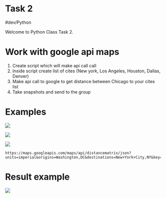 # Task 2
#dev/Python

Welcome to Python Class Task 2.

# Work with google api maps 
1. Create script which will make api call call
2. Inside script create list of cites (New york, Los Angeles, Houston, Dallas, Denver)
3. Make api call to google to get distance between Chicago to your cites list
4. Take snapshots and send to the group 

# Examples 
![](README/Screen%20Shot%202018-10-12%20at%209.13.43%20PM.png)


![](README/Screen%20Shot%202018-10-12%20at%209.13.50%20PM.png)

![](README/Screen%20Shot%202018-10-12%20at%209.14.26%20PM.png)


``` 
https://maps.googleapis.com/maps/api/distancematrix/json?units=imperial&origins=Washington,DC&destinations=New+York+City,NY&key=YOURTOKEN
```


# Result example
![](README/Screen%20Shot%202018-10-12%20at%209.25.01%20PM.png)

